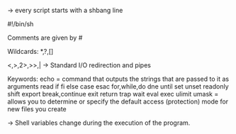 -> every script starts with a shbang line

#!/bin/sh

Comments are given by #

Wildcards: *,?,[]

<,>,2>,>>,| -> Standard I/O redirection and pipes

Keywords: 
echo = command that outputs the strings that are passed to it as arguments
read
if fi else
case esac
for,while,do
dne
until
set unset
readonly
shift
export
break,continue
exit
return
trap
wait
eval
exec
ulimit
umask = allows you to determine or specify the default access (protection) mode for new files you create

-> Shell variables change during the execution of the program. 

